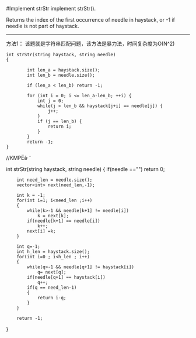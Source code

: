 #Implement strStr
implement strStr().

Returns the index of the first occurrence of needle in haystack, 
or -1 if needle is not part of haystack.


---


方法1：
该题就是字符串匹配问题，该方法是暴力法，时间复杂度为O(N^2)
```
int strStr(string haystack, string needle)
{
        
        int len_a = haystack.size();
        int len_b = needle.size();
        
        if (len_a < len_b) return -1;

        for (int i = 0; i <= len_a-len_b; ++i) {
            int j = 0;
            while(j < len_b && haystack[j+i] == needle[j]) {
                j++;
            }
            if (j == len_b) {
                return i;
            }
        }
        return -1;
}
```
//KMPËã·¨

int strStr(string haystack, string needle) 
{
        if(needle =="") return 0;
        
        int need_len = needle.size();
        vector<int> next(need_len,-1);
        
        int k = -1;
        for(int i=1; i<need_len ;i++)
        {
            while(k>-1 && needle[k+1] != needle[i])
                k = next[k];
            if(needle[k+1] == needle[i])
                k++;
            next[i] =k;
        }
        
        int q=-1;
        int h_len = haystack.size();
        for(int i=0 ; i<h_len ; i++)
        {
            while(q>-1 && needle[q+1] != haystack[i])
                q= next[q];
            if(needle[q+1] == haystack[i])
                q++;
            if(q == need_len-1)
            {
                return i-q;
            }
        }
        
        return -1;
}